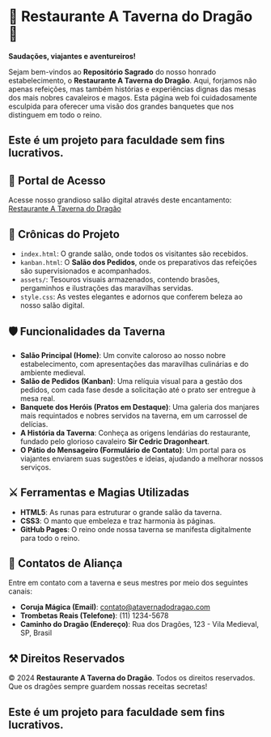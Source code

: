 # 🐉 Restaurante A Taverna do Dragão 🏰

**Saudações, viajantes e aventureiros!** 

Sejam bem-vindos ao **Repositório Sagrado** do nosso honrado estabelecimento, o **Restaurante A Taverna do Dragão**. Aqui, forjamos não apenas refeições, mas também histórias e experiências dignas das mesas dos mais nobres cavaleiros e magos. Esta página web foi cuidadosamente esculpida para oferecer uma visão dos grandes banquetes que nos distinguem em todo o reino.

## **Este é um projeto para faculdade sem fins lucrativos.**

## 🔗 Portal de Acesso

Acesse nosso grandioso salão digital através deste encantamento:  
[Restaurante A Taverna do Dragão](https://angelrafaeltopsapp.github.io/trabalhokaban/)

## 📜 Crônicas do Projeto

- `index.html`: O grande salão, onde todos os visitantes são recebidos.
- `kanban.html`: O **Salão dos Pedidos**, onde os preparativos das refeições são supervisionados e acompanhados.
- `assets/`: Tesouros visuais armazenados, contendo brasões, pergaminhos e ilustrações das maravilhas servidas.
- `style.css`: As vestes elegantes e adornos que conferem beleza ao nosso salão digital.

## 🛡️ Funcionalidades da Taverna

- **Salão Principal (Home)**: Um convite caloroso ao nosso nobre estabelecimento, com apresentações das maravilhas culinárias e do ambiente medieval.
- **Salão de Pedidos (Kanban)**: Uma relíquia visual para a gestão dos pedidos, com cada fase desde a solicitação até o prato ser entregue à mesa real.
- **Banquete dos Heróis (Pratos em Destaque)**: Uma galeria dos manjares mais requintados e nobres servidos na taverna, em um carrossel de delícias.
- **A História da Taverna**: Conheça as origens lendárias do restaurante, fundado pelo glorioso cavaleiro **Sir Cedric Dragonheart**.
- **O Pátio do Mensageiro (Formulário de Contato)**: Um portal para os viajantes enviarem suas sugestões e ideias, ajudando a melhorar nossos serviços.

## ⚔️ Ferramentas e Magias Utilizadas

- **HTML5**: As runas para estruturar o grande salão da taverna.
- **CSS3**: O manto que embeleza e traz harmonia às páginas.
- **GitHub Pages**: O reino onde nossa taverna se manifesta digitalmente para todo o reino.

## 📨 Contatos de Aliança

Entre em contato com a taverna e seus mestres por meio dos seguintes canais:

- **Coruja Mágica (Email)**: contato@atavernadodragao.com
- **Trombetas Reais (Telefone)**: (11) 1234-5678
- **Caminho do Dragão (Endereço)**: Rua dos Dragões, 123 - Vila Medieval, SP, Brasil

## ⚒️ Direitos Reservados

&copy; 2024 **Restaurante A Taverna do Dragão**. Todos os direitos reservados. Que os dragões sempre guardem nossas receitas secretas!

## **Este é um projeto para faculdade sem fins lucrativos.**

